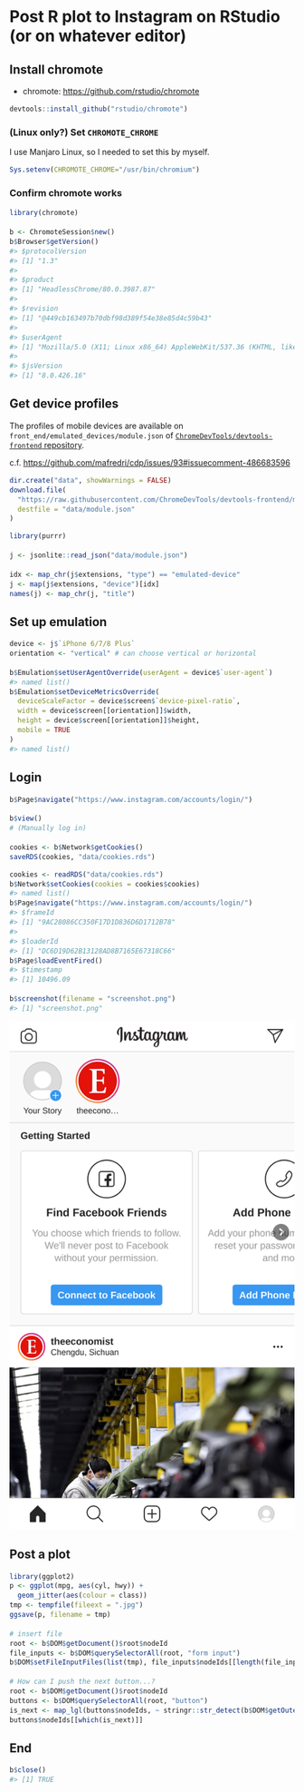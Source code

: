 
<!-- README.md is generated from README.Rmd. Please edit that file -->

# Post R plot to Instagram on RStudio (or on whatever editor)

## Install chromote

  - chromote: <https://github.com/rstudio/chromote>

<!-- end list -->

``` r
devtools::install_github("rstudio/chromote")
```

### (Linux only?) Set `CHROMOTE_CHROME`

I use Manjaro Linux, so I needed to set this by myself.

``` r
Sys.setenv(CHROMOTE_CHROME="/usr/bin/chromium")
```

### Confirm chromote works

``` r
library(chromote)

b <- ChromoteSession$new()
b$Browser$getVersion()
#> $protocolVersion
#> [1] "1.3"
#> 
#> $product
#> [1] "HeadlessChrome/80.0.3987.87"
#> 
#> $revision
#> [1] "@449cb163497b70dbf98d389f54e38e85d4c59b43"
#> 
#> $userAgent
#> [1] "Mozilla/5.0 (X11; Linux x86_64) AppleWebKit/537.36 (KHTML, like Gecko) HeadlessChrome/80.0.3987.87 Safari/537.36"
#> 
#> $jsVersion
#> [1] "8.0.426.16"
```

## Get device profiles

The profiles of mobile devices are available on
`front_end/emulated_devices/module.json` of
[`ChromeDevTools/devtools-frontend`
repository](https://github.com/ChromeDevTools/devtools-frontend).

c.f. <https://github.com/mafredri/cdp/issues/93#issuecomment-486683596>

``` r
dir.create("data", showWarnings = FALSE)
download.file(
  "https://raw.githubusercontent.com/ChromeDevTools/devtools-frontend/master/front_end/emulated_devices/module.json",
  destfile = "data/module.json"
)
```

``` r
library(purrr)

j <- jsonlite::read_json("data/module.json")

idx <- map_chr(j$extensions, "type") == "emulated-device"
j <- map(j$extensions, "device")[idx]
names(j) <- map_chr(j, "title")
```

## Set up emulation

``` r
device <- j$`iPhone 6/7/8 Plus`
orientation <- "vertical" # can choose vertical or horizontal

b$Emulation$setUserAgentOverride(userAgent = device$`user-agent`)
#> named list()
b$Emulation$setDeviceMetricsOverride(
  deviceScaleFactor = device$screen$`device-pixel-ratio`,
  width = device$screen[[orientation]]$width,
  height = device$screen[[orientation]]$height,
  mobile = TRUE
)
#> named list()
```

## Login

``` r
b$Page$navigate("https://www.instagram.com/accounts/login/")

b$view()
# (Manually log in)

cookies <- b$Network$getCookies()
saveRDS(cookies, "data/cookies.rds")
```

``` r
cookies <- readRDS("data/cookies.rds")
b$Network$setCookies(cookies = cookies$cookies)
#> named list()
b$Page$navigate("https://www.instagram.com/accounts/login/")
#> $frameId
#> [1] "9AC28086CC350F17D1D836D6D1712B78"
#> 
#> $loaderId
#> [1] "DC6D19D62B13128AD8B7165E67318C66"
b$Page$loadEventFired()
#> $timestamp
#> [1] 10496.09

b$screenshot(filename = "screenshot.png")
#> [1] "screenshot.png"
```

![](screenshot.png)

## Post a plot

``` r
library(ggplot2)
p <- ggplot(mpg, aes(cyl, hwy)) +
  geom_jitter(aes(colour = class))
tmp <- tempfile(fileext = ".jpg")
ggsave(p, filename = tmp)

# insert file
root <- b$DOM$getDocument()$root$nodeId
file_inputs <- b$DOM$querySelectorAll(root, "form input")
b$DOM$setFileInputFiles(list(tmp), file_inputs$nodeIds[[length(file_inputs$nodeIds)]])

# How can I push the next button...?
root <- b$DOM$getDocument()$root$nodeId
buttons <- b$DOM$querySelectorAll(root, "button")
is_next <- map_lgl(buttons$nodeIds, ~ stringr::str_detect(b$DOM$getOuterHTML(.), "Next"))
buttons$nodeIds[[which(is_next)]]
```

## End

``` r
b$close()
#> [1] TRUE
```
